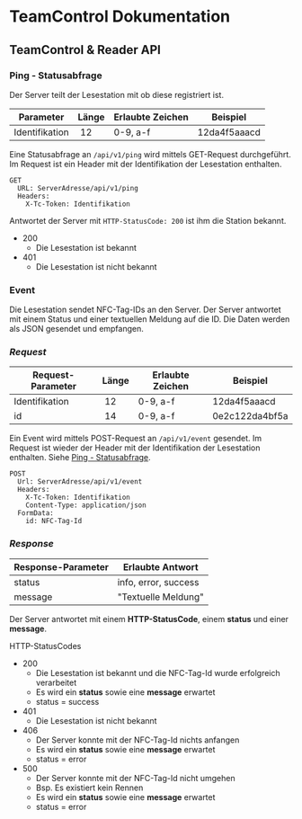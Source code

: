 # TeamControl Dokumentation

## TeamControl & Reader API

### __Ping__ __-__ __Statusabfrage__
Der Server teilt der Lesestation mit ob diese registriert ist.

| Parameter | Länge | Erlaubte Zeichen | Beispiel |
| --------- | ----- | ---------------- | -------- |
| Identifikation | 12 | 0-9, a-f | 12da4f5aaacd |

Eine Statusabfrage an `/api/v1/ping` wird mittels GET-Request durchgeführt. Im Request ist ein Header mit der Identifikation der Lesestation enthalten.

```
GET
  URL: ServerAdresse/api/v1/ping
  Headers:
    X-Tc-Token: Identifikation
```

Antwortet der Server mit `HTTP-StatusCode: 200` ist ihm die Station bekannt.

  - 200
    - Die Lesestation ist bekannt
  - 401
    - Die Lesestation ist nicht bekannt

### __Event__
Die Lesestation sendet NFC-Tag-IDs an den Server. Der Server antwortet mit einem Status und einer textuellen Meldung auf die ID. Die Daten werden als JSON gesendet und empfangen.

### _Request_

| Request-Parameter | Länge | Erlaubte Zeichen | Beispiel |
| ----------------- | ----- | ---------------- | -------- |
| Identifikation | 12 | 0-9, a-f | 12da4f5aaacd |
| id | 14 | 0-9, a-f | 0e2c122da4bf5a |

Ein Event wird mittels POST-Request an `/api/v1/event` gesendet. Im Request ist wieder der Header mit der Identifikation der Lesestation enthalten. Siehe [Ping - Statusabfrage](#ping-statusabfrage).

```
POST
  Url: ServerAdresse/api/v1/event
  Headers:
    X-Tc-Token: Identifikation
    Content-Type: application/json
  FormData:
    id: NFC-Tag-Id
```

### _Response_

| Response-Parameter | Erlaubte Antwort |
| ------------------ | ---------------- |
| status | info, error, success |
| message | "Textuelle Meldung" |

Der Server antwortet mit einem __HTTP-StatusCode__, einem __status__ und einer __message__.

HTTP-StatusCodes

  - 200
    - Die Lesestation ist bekannt und die NFC-Tag-Id wurde erfolgreich verarbeitet
    - Es wird ein __status__ sowie eine __message__ erwartet
    - status = success
  - 401
    - Die Lesestation ist nicht bekannt
  - 406
    - Der Server konnte mit der NFC-Tag-Id nichts anfangen
    - Es wird ein __status__ sowie eine __message__ erwartet
    - status = error
  - 500
    - Der Server konnte mit der NFC-Tag-Id nicht umgehen
    - Bsp. Es existiert kein Rennen
    - Es wird ein __status__ sowie eine __message__ erwartet
    - status = error




